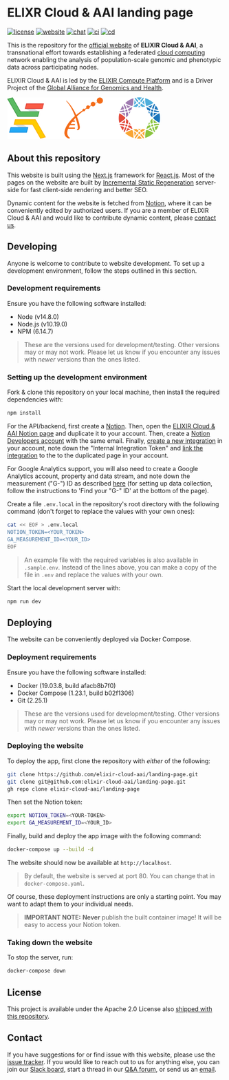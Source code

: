 # ELIXR Cloud & AAI landing page

[![license][badge-license]][badge-url-license]
[![website][badge-health]][badge-url-health]
[![chat][badge-chat]][badge-url-chat]
[![ci][badge-ci]][badge-url-ci]
[![cd][badge-cd]][badge-url-cd]

This is the repository for the [official website][badge-url-health] of **ELIXIR
Cloud & AAI**, a transnational effort towards establishing a federated [cloud
computing][res-cloud-computing] network enabling the analysis of
population-scale genomic and phenotypic data across participating nodes.

ELIXIR Cloud & AAI is led by the [ELIXIR Compute Platform][res-elixir-compute]
and is a Driver Project of the [Global Alliance for Genomics and
Health][res-ga4gh].

![banner][img-logo-banner]

## About this repository

This website is built using the [Next.js][res-next] framework for
[React.js][res-react]. Most of the pages on the website are built by [Incremental Static Regeneration](https://nextjs.org/docs/basic-features/data-fetching/incremental-static-regeneration) server-side for fast client-side rendering and better SEO.

Dynamic content for the website is fetched from [Notion][res-notion], where it
can be conveniently edited by authorized users. If you are a member of ELIXIR
Cloud & AAI and would like to contribute dynamic content, please [contact
us](#contact).

## Developing

Anyone is welcome to contribute to website development. To set up a development
environment, follow the steps outlined in this section.

### Development requirements

Ensure you have the following software installed:

- Node (v14.8.0)
- Node.js (v10.19.0)
- NPM (6.14.7)

> These are the versions used for development/testing. Other versions may or
> may not work. Please let us know if you encounter any issues with _newer_
> versions than the ones listed.

### Setting up the development environment

Fork & clone this repository on your local machine, then install the required
dependencies with:

```bash
npm install
```

For the API/backend, first create a [Notion][res-notion]. Then, open the
[ELIXIR Cloud & AAI Notion page][res-notion-elixir-cloud-aai] and duplicate
it to your account. Then, create a [Notion Developers account][res-notion-devs]
with the same email. Finally, [create a new integration][res-notion-integration]
in your account, note down the "Internal Integration Token" and [link the
integration][res-notion-link-integration] to the to the duplicated page in your
account.

For Google Analytics support, you will also need to create a Google Analytics
account, property and data stream, and note down the measurement ("G-") ID as
described [here][res-google-analytics-docs] (for setting up data collection,
follow the instructions to 'Find your "G-" ID' at the bottom of the page).

Create a file `.env.local` in the repository's root directory with the
following command (don't forget to replace the values with your own ones):

```bash
cat << EOF > .env.local
NOTION_TOKEN=<YOUR_TOKEN>
GA_MEASUREMENT_ID=<YOUR_ID>
EOF
```

> An example file with the required variables is also available in
> `.sample.env`. Instead of the lines above, you can make a copy of the file in
> `.env` and replace the values with your own.

Start the local development server with:

```bash
npm run dev
```

## Deploying

The website can be conveniently deployed via Docker Compose.

### Deployment requirements

Ensure you have the following software installed:

- Docker (19.03.8, build afacb8b7f0)
- Docker Compose (1.23.1, build b02f1306)
- Git (2.25.1)

> These are the versions used for development/testing. Other versions may or
> may not work. Please let us know if you encounter any issues with _newer_
> versions than the ones listed.

### Deploying the website

To deploy the app, first clone the repository with _either_ of the following:

```bash
git clone https://github.com/elixir-cloud-aai/landing-page.git
git clone git@github.com:elixir-cloud-aai/landing-page.git
gh repo clone elixir-cloud-aai/landing-page
```

Then set the Notion token:

```bash
export NOTION_TOKEN=<YOUR-TOKEN>
export GA_MEASUREMENT_ID=<YOUR_ID>
```

Finally, build and deploy the app image with the following command:

```bash
docker-compose up --build -d
```

The website should now be available at `http://localhost`.

> By default, the website is served at port 80. You can change that in
> `docker-compose.yaml`.

Of course, these deployment instructions are only a starting point. You may
want to adapt them to your individual needs.

> **IMPORTANT NOTE:** **Never** publish the built container image! It will be
> easy to access your Notion token.

### Taking down the website

To stop the server, run:

```bash
docker-compose down
```

## License

This project is available under the Apache 2.0 License also [shipped with this
repository](LICENSE).

## Contact

If you have suggestions for or find issue with this website, please use the
[issue tracker][contact-issue-tracker]. If you would like to reach out to us
for anything else, you can join our [Slack board][badge-url-chat], start a
thread in our [Q&A forum][contact-qa], or send us an [email][contact-email].

[badge-chat]: https://img.shields.io/static/v1?label=chat&message=Slack&color=ff6994
[badge-cd]: https://github.com/elixir-cloud-aai/landing-page/actions/workflows/cd_status.yml/badge.svg
[badge-ci]: https://github.com/elixir-cloud-aai/landing-page/actions/workflows/build.yml/badge.svg
[badge-health]: https://img.shields.io/website?url=https%3A%2F%2Felixir-cloud.dcc.sib.swiss%2F
[badge-license]: https://img.shields.io/badge/license-Apache%202.0-blue.svg
[badge-url-cd]: https://github.com/elixir-cloud-aai/landing-page/actions/workflows/cd_status.yml
[badge-url-chat]: https://join.slack.com/t/elixir-cloud/shared_invite/enQtNzA3NTQ5Mzg2NjQ3LTZjZGI1OGQ5ZTRiOTRkY2ExMGUxNmQyODAxMDdjM2EyZDQ1YWM0ZGFjOTJhNzg5NjE0YmJiZTZhZDVhOWE4MWM
[badge-url-ci]: https://github.com/elixir-cloud-aai/landing-page/actions/workflows/build.yml
[badge-url-health]: https://elixir-cloud.dcc.sib.swiss/
[badge-url-license]: http://www.apache.org/licenses/LICENSE-2.0
[contact-email]: mailto:cloud-service@elixir-europe.org
[contact-issue-tracker]: https://github.com/elixir-cloud-aai/landing-page/issues
[contact-qa]: https://github.com/elixir-cloud-aai/elixir-cloud-aai/discussions
[img-logo-banner]: public/logo-banner.svg
[res-cloud-computing]: https://en.wikipedia.org/wiki/Cloud_computing
[res-elixir-compute]: https://elixir-europe.org/platforms/compute
[res-ga4gh]: https://ga4gh.org/
[res-google-analytics-docs]: <https://support.google.com/analytics/answer/9304153>
[res-next]: https://nextjs.org/
[res-notion]: https://www.notion.so/
[res-notion-devs]: https://developers.notion.com/
[res-notion-elixir-cloud-aai]: https://www.notion.so/ELIXIR-Cloud-AAI-8f45ae1799b946478ae2a7838ed97dd9
[res-notion-integration]: https://developers.notion.com/docs#step-1-create-an-integration
[res-notion-link-integration]: https://developers.notion.com/docs#step-2-share-a-database-with-your-integration
[res-react]: https://reactjs.org/
